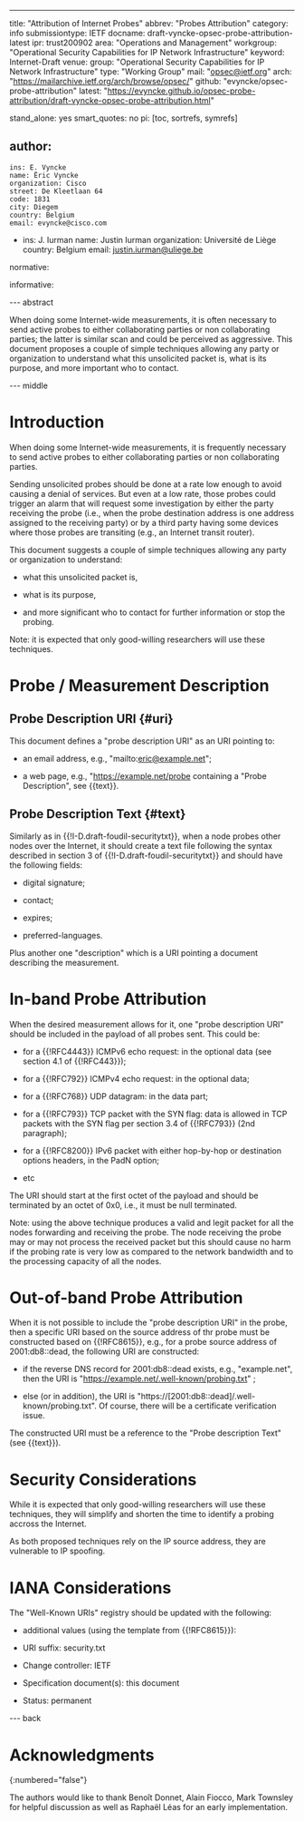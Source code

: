 ---
title: "Attribution of Internet Probes"
abbrev: "Probes Attribution"
category: info
submissiontype: IETF
docname: draft-vyncke-opsec-probe-attribution-latest
ipr: trust200902
area: "Operations and Management"
workgroup: "Operational Security Capabilities for IP Network Infrastructure"
keyword: Internet-Draft
venue:
  group: "Operational Security Capabilities for IP Network Infrastructure"
  type: "Working Group"
  mail: "opsec@ietf.org"
  arch: "https://mailarchive.ietf.org/arch/browse/opsec/"
  github: "evyncke/opsec-probe-attribution"
  latest: "https://evyncke.github.io/opsec-probe-attribution/draft-vyncke-opsec-probe-attribution.html"

stand_alone: yes
smart_quotes: no
pi: [toc, sortrefs, symrefs]

author:
 -
    ins: E. Vyncke
    name: Ëric Vyncke
    organization: Cisco
    street: De Kleetlaan 64
    code: 1831
    city: Diegem
    country: Belgium
    email: evyncke@cisco.com
 -
    ins: J. Iurman
    name: Justin Iurman
    organization: Université de Liège
    country: Belgium
    email: justin.iurman@uliege.be

normative:

informative:


--- abstract

When doing some Internet-wide measurements, it is often necessary to send active probes to either collaborating parties or non collaborating parties; the latter is similar scan and could be perceived as aggressive. This document proposes a couple of simple techniques allowing any party or organization to understand what this unsolicited packet is, what is its purpose, and more important who to contact.


--- middle

# Introduction

When doing some Internet-wide measurements, it is frequently necessary to send active probes to either collaborating parties or non collaborating parties.

Sending unsolicited probes should be done at a rate low enough to avoid causing a denial of services. But even at a low rate, those probes could trigger an alarm that will request some investigation by either the party receiving the probe (i.e., when the probe destination address is one address assigned to the receiving party) or by a third party having some devices where those probes are transiting (e.g., an Internet transit router).

This document suggests a couple of simple techniques allowing any party or organization to understand:

- what this unsolicited packet is,

- what is its purpose,

- and more significant who to contact for further information or stop the probing.

Note: it is expected that only good-willing researchers will use these techniques.

# Probe / Measurement Description

## Probe Description URI {#uri}

This document defines a "probe description URI" as an URI pointing to:

- an email address, e.g., "mailto:eric@example.net";

- a web page, e.g., "https://example.net/probe containing a "Probe Description", see {{text}}.

## Probe Description Text {#text}

Similarly as in {{!I-D.draft-foudil-securitytxt}}, when a node probes other nodes over the Internet, it should create a text file following the syntax described in section 3 of {{!I-D.draft-foudil-securitytxt}} and should have the following fields:

- digital signature;

- contact;

- expires;

- preferred-languages.

Plus another one "description" which is a URI pointing a document describing the measurement.

# In-band Probe Attribution

When the desired measurement allows for it, one "probe description URI" should be included in the payload of all probes sent. This could be:

- for a {{!RFC4443}} ICMPv6 echo request: in the optional data (see section 4.1 of {{!RFC443}});

- for a {{!RFC792}} ICMPv4 echo request: in the optional data;

- for a {{!RFC768}} UDP datagram: in the data part;

- for a {{!RFC793}} TCP packet with the SYN flag: data is allowed in TCP packets with the SYN flag per section 3.4 of {{!RFC793}} (2nd paragraph);

- for a {{!RFC8200}} IPv6 packet with either hop-by-hop or destination options headers, in the PadN option;

- etc

The URI should start at the first octet of the payload and should be terminated by an octet of 0x0, i.e., it must be null terminated.

Note: using the above technique produces a valid and legit packet for all the nodes forwarding and receiving the probe. The node receiving the probe may or may not process the received packet but this should cause no harm if the probing rate is very low as compared to the network bandwidth and to the processing capacity of all the nodes.

# Out-of-band Probe Attribution

When it is not possible to include the "probe description URI" in the probe, then a specific URI based on the source address of thr probe must be constructed based on {{!RFC8615}}, e.g., for a probe source address of 2001:db8::dead, the following URI are constructed:

- if the reverse DNS record for 2001:db8::dead exists, e.g., "example.net", then the URI is "https://example.net/.well-known/probing.txt" ;

- else (or in addition), the URI is "https://[2001:db8::dead]/.well-known/probing.txt". Of course, there will be a certificate verification issue.

The constructed URI must be a reference to the "Probe description Text" (see {{text}}).

# Security Considerations

While it is expected that only good-willing researchers will use these techniques, they will simplify and shorten the time to identify a probing accross the Internet.

As both proposed techniques rely on the IP source address, they are vulnerable to IP spoofing.


# IANA Considerations

The "Well-Known URIs" registry should be updated with the following:

- additional values (using the template from {{!RFC8615}}):

- URI suffix: security.txt

- Change controller: IETF

- Specification document(s): this document

- Status: permanent



--- back

# Acknowledgments
{:numbered="false"}

The authors would like to thank Benoît Donnet, Alain Fiocco, Mark Townsley for helpful discussion as well as Raphaël Léas for an early implementation.
